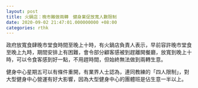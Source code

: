 ```yaml
---
layout: post
title: 火鍋店：晚市難做兩轉　健身業促放寬人數限制
date: 2020-09-02 21:47:01.000000000 +08:00
categories: rthk
---
```


政府放寬食肆晚市堂食時間至晚上十時，有火鍋店負責人表示，早前容許晚市堂食至晚上九時，期間安排上有困難，會令部分顧客感被到趕離開餐廳，放寬到晚上十時，可以令食客感到好一點，不用趕時間，但始終無法做到兩轉生意。

健身中心星期五可以有條件重開，有業界人士認為，連同教練的「四人限制」，對大型健身中心營運有好大影響，因為大型健身中心的團體班是佔生意一半以上。
